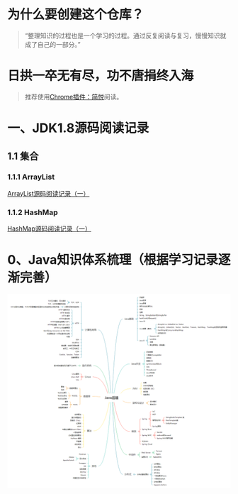# 为什么要创建这个仓库？

> “整理知识的过程也是一个学习的过程。通过反复阅读与复习，慢慢知识就成了自己的一部分。”

# 日拱一卒无有尽，功不唐捐终入海

> 推荐使用[Chrome插件：简悦](http://ksria.com/simpread/)阅读。

# 一、JDK1.8源码阅读记录

## 1.1 集合

### 1.1.1  ArrayList

[ArrayList源码阅读记录（一）](https://github.com/Qylningque/Study_If_You_Can/blob/master/jdk1_8/01_ArrayList/01-ArrayList.md)

### 1.1.2 HashMap

[HashMap源码阅读记录（一）](https://github.com/Qylningque/Study_If_You_Can/blob/master/jdk1_8/02_HashMap/02-HashMap.md)









# 0、Java知识体系梳理（根据学习记录逐渐完善）

![Java知识体系](/知识体系.png)


